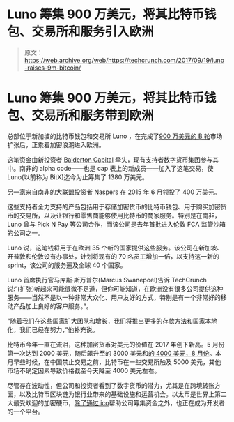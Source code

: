 # Luno 筹集 900 万美元，将其比特币钱包、交易所和服务引入欧洲 

> 原文：<https://web.archive.org/web/https://techcrunch.com/2017/09/19/luno-raises-9m-bitcoin/>

# Luno 筹集 900 万美元，将其比特币钱包、交易所和服务带到欧洲

总部位于新加坡的比特币钱包和交易所 Luno ，在完成了[900 万美元的 B 轮](https://web.archive.org/web/20221123101943/https://www.luno.com/blog/en/post/series-b-europe)市场扩张后，正乘着加密浪潮进入欧洲。

这笔资金由新投资者 [Balderton Capital](https://web.archive.org/web/20221123101943/http://www.balderton.com/) 牵头，现有支持者数字货币集团参与其中。南非的 alpha code——也是 cap 表上的新成员——加入了这笔交易，使 Luno(以前称为 BitX)迄今为止筹集了 1380 万美元。

另一家来自南非的大联盟投资者 Naspers 在 2015 年 6 月领投了 400 万美元。

这些支持者全力支持的产品包括用于存储加密货币的比特币钱包、用于购买加密货币的交易所，以及让银行和零售商能够使用比特币的商家服务。特别是在南非，Luno 曾与 Pick N Pay 等公司合作，而该公司是去年首批进入伦敦 FCA 监管沙箱的公司之一。

Luno 说，这笔钱将用于在欧洲 35 个新的国家提供这些服务。该公司在新加坡、开普敦和伦敦设有办事处，计划将现有的 70 名员工增加一倍，以支持这一新的 sprint，该公司的服务遍及全球 40 个国家。

Luno 首席执行官马库斯·斯万普尔(Marcus Swanepoel)告诉 TechCrunch 说:“(扩张)听起来可能很微不足道，但你可能知道，在欧洲没有很多公司提供这种服务——当然不是以一种非常大众化、用户友好的方式，特别是有一个非常好的移动产品加上良好的客户服务。”。

“随着我们在这些国家扩大团队和增长，我们将推出更多的存款方法和国家本地化，我们已经在努力，”他补充说。

比特币今年一直在流泪，这种加密货币对美元的价值在 2017 年创下新高。5 月份第一次达到 2000 美元，随后飙升至的 3000 美元和[的 4000 美元，8 月份](https://web.archive.org/web/20221123101943/https://beta.techcrunch.com/2017/08/12/bitcoin-just-passed-4000/)。本月早些时候，在中国禁止交易之前，比特币在一些交易所触及 5000 美元，其他市场不确定因素导致价格截至今天降至 4000 美元左右。

尽管存在波动性，但公司和投资者看到了数字货币的潜力，尤其是在跨境转账方面，以及比特币区块链为银行业带来的基础设施和运营机会。以太币是世界上第二大最受欢迎的加密硬币，[除了通过 ico](https://web.archive.org/web/20221123101943/https://beta.techcrunch.com/2017/09/18/icos-arent-just-about-raising-lots-of-money/)帮助公司筹集资金之外，也正在成为开发者的一个平台。